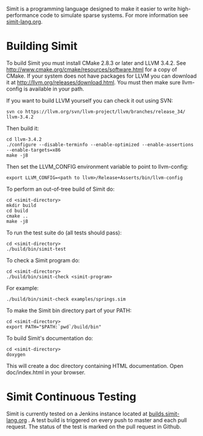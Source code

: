 Simit is a programming language designed to make it easier to write
high-performance code to simulate sparse systems.  For more information see
[simit-lang.org](http://simit-lang.org).

Building Simit
==============
To build Simit you must install CMake 2.8.3 or later and LLVM 3.4.2.  See
http://www.cmake.org/cmake/resources/software.html for a copy of CMake. If your
system does not have packages for LLVM you can download it at
http://llvm.org/releases/download.html. You must then make sure llvm-config is
available in your path.

If you want to build LLVM yourself you can check it out using SVN:

    svn co https://llvm.org/svn/llvm-project/llvm/branches/release_34/ llvm-3.4.2

Then build it:

    cd llvm-3.4.2
    ./configure --disable-terminfo --enable-optimized --enable-assertions --enable-targets=x86
    make -j8

Then set the LLVM_CONFIG environment variable to point to llvm-config:

    export LLVM_CONFIG=<path to llvm>/Release+Asserts/bin/llvm-config

To perform an out-of-tree build of Simit do:

    cd <simit-directory>
    mkdir build
    cd build
    cmake ..
    make -j8

To run the test suite do (all tests should pass):

    cd <simit-directory>
    ./build/bin/simit-test

To check a Simit program do:

    cd <simit-directory>
    ./build/bin/simit-check <simit-program>

For example:

    ./build/bin/simit-check examples/springs.sim

To make the Simit bin directory part of your PATH:

    cd <simit-directory>
    export PATH="$PATH:`pwd`/build/bin"

To build Simit's documentation do:

    cd <simit-directory>
    doxygen

This will create a doc directory containing HTML documentation.
Open doc/index.html in your browser.

Simit Continuous Testing
========================
Simit is currently tested on a Jenkins instance located at
[builds.simit-lang.org](http://builds.simit-lang.org) . A test build is
triggered on every push to master and each pull request. The status of the test
is marked on the pull request in Github.
